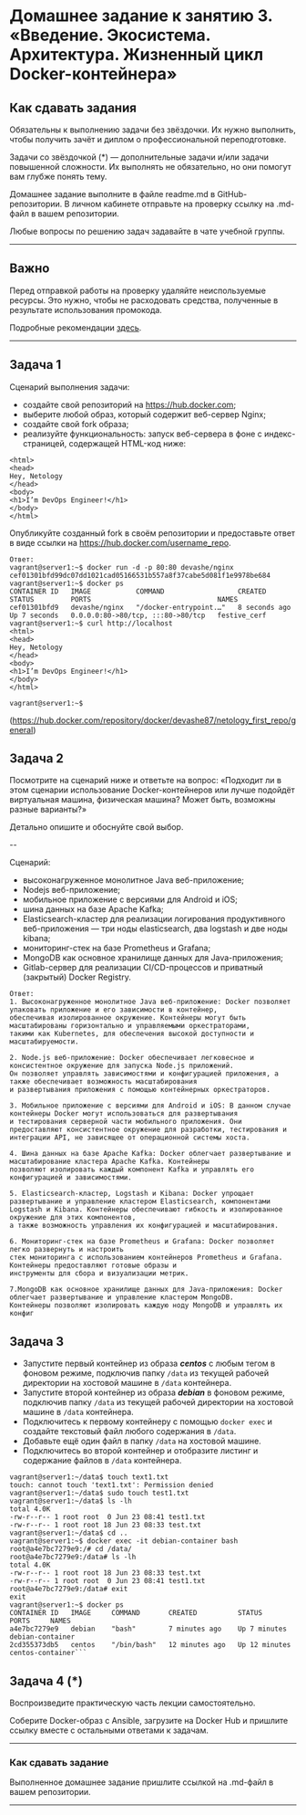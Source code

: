 
# Домашнее задание к занятию 3. «Введение. Экосистема. Архитектура. Жизненный цикл Docker-контейнера»

## Как сдавать задания

Обязательны к выполнению задачи без звёздочки. Их нужно выполнить, чтобы получить зачёт и диплом о профессиональной переподготовке.

Задачи со звёздочкой (*) — дополнительные задачи и/или задачи повышенной сложности. Их выполнять не обязательно, но они помогут вам глубже понять тему.

Домашнее задание выполните в файле readme.md в GitHub-репозитории. В личном кабинете отправьте на проверку ссылку на .md-файл в вашем репозитории.

Любые вопросы по решению задач задавайте в чате учебной группы.

---


## Важно

Перед отправкой работы на проверку удаляйте неиспользуемые ресурсы.
Это нужно, чтобы не расходовать средства, полученные в результате использования промокода.

Подробные рекомендации [здесь](https://github.com/netology-code/virt-homeworks/blob/virt-11/r/README.md).

---

## Задача 1

Сценарий выполнения задачи:

- создайте свой репозиторий на https://hub.docker.com;
- выберите любой образ, который содержит веб-сервер Nginx;
- создайте свой fork образа;
- реализуйте функциональность:
запуск веб-сервера в фоне с индекс-страницей, содержащей HTML-код ниже:
```
<html>
<head>
Hey, Netology
</head>
<body>
<h1>I’m DevOps Engineer!</h1>
</body>
</html>
```

Опубликуйте созданный fork в своём репозитории и предоставьте ответ в виде ссылки на https://hub.docker.com/username_repo.
```
Ответ:
vagrant@server1:~$ docker run -d -p 80:80 devashe/nginx
cef01301bfd99dc07dd1021cad05166531b557a8f37cabe5d081f1e9978be684
vagrant@server1:~$ docker ps
CONTAINER ID   IMAGE           COMMAND                  CREATED         STATUS         PORTS                               NAMES
cef01301bfd9   devashe/nginx   "/docker-entrypoint.…"   8 seconds ago   Up 7 seconds   0.0.0.0:80->80/tcp, :::80->80/tcp   festive_cerf
vagrant@server1:~$ curl http://localhost
<html>
<head>
Hey, Netology
</head>
<body>
<h1>I’m DevOps Engineer!</h1>
</body>
</html>

vagrant@server1:~$ 
```
(https://hub.docker.com/repository/docker/devashe87/netology_first_repo/general)
## Задача 2

Посмотрите на сценарий ниже и ответьте на вопрос:
«Подходит ли в этом сценарии использование Docker-контейнеров или лучше подойдёт виртуальная машина, физическая машина? Может быть, возможны разные варианты?»

Детально опишите и обоснуйте свой выбор.

--

Сценарий:

- высоконагруженное монолитное Java веб-приложение;
- Nodejs веб-приложение;
- мобильное приложение c версиями для Android и iOS;
- шина данных на базе Apache Kafka;
- Elasticsearch-кластер для реализации логирования продуктивного веб-приложения — три ноды elasticsearch, два logstash и две ноды kibana;
- мониторинг-стек на базе Prometheus и Grafana;
- MongoDB как основное хранилище данных для Java-приложения;
- Gitlab-сервер для реализации CI/CD-процессов и приватный (закрытый) Docker Registry.
```
Ответ:
1. Высоконагруженное монолитное Java веб-приложение: Docker позволяет упаковать приложение и его зависимости в контейнер,
обеспечивая изолированное окружение. Контейнеры могут быть масштабированы горизонтально и управляемыми оркестраторами,
такими как Kubernetes, для обеспечения высокой доступности и масштабируемости.

2. Node.js веб-приложение: Docker обеспечивает легковесное и консистентное окружение для запуска Node.js приложений.
Он позволяет управлять зависимостями и конфигурацией приложения, а также обеспечивает возможность масштабирования
и развертывания приложения с помощью контейнерных оркестраторов.

3. Мобильное приложение с версиями для Android и iOS: В данном случае контейнеры Docker могут использоваться для развертывания
и тестирования серверной части мобильного приложения. Они предоставляют консистентное окружение для разработки, тестирования и
интеграции API, не зависящее от операционной системы хоста.

4. Шина данных на базе Apache Kafka: Docker облегчает развертывание и масштабирование кластера Apache Kafka. Контейнеры
позволяют изолировать каждый компонент Kafka и управлять его конфигурацией и зависимостями.

5. Elasticsearch-кластер, Logstash и Kibana: Docker упрощает развертывание и управление кластером Elasticsearch, компонентами
Logstash и Kibana. Контейнеры обеспечивают гибкость и изолированное окружение для этих компонентов,
а также возможность управления их конфигурацией и масштабирования.

6. Мониторинг-стек на базе Prometheus и Grafana: Docker позволяет легко развернуть и настроить
стек мониторинга с использованием контейнеров Prometheus и Grafana. Контейнеры предоставляют готовые образы и
инструменты для сбора и визуализации метрик.

7.MongoDB как основное хранилище данных для Java-приложения: Docker облегчает развертывание и управление кластером MongoDB.
Контейнеры позволяют изолировать каждую ноду MongoDB и управлять их конфиг
```
## Задача 3

- Запустите первый контейнер из образа ***centos*** c любым тегом в фоновом режиме, подключив папку ```/data``` из текущей рабочей директории на хостовой машине в ```/data``` контейнера.
- Запустите второй контейнер из образа ***debian*** в фоновом режиме, подключив папку ```/data``` из текущей рабочей директории на хостовой машине в ```/data``` контейнера.
- Подключитесь к первому контейнеру с помощью ```docker exec``` и создайте текстовый файл любого содержания в ```/data```.
- Добавьте ещё один файл в папку ```/data``` на хостовой машине.
- Подключитесь во второй контейнер и отобразите листинг и содержание файлов в ```/data``` контейнера.
```
vagrant@server1:~/data$ touch text1.txt
touch: cannot touch 'text1.txt': Permission denied
vagrant@server1:~/data$ sudo touch test1.txt
vagrant@server1:~/data$ ls -lh
total 4.0K
-rw-r--r-- 1 root root  0 Jun 23 08:41 test1.txt
-rw-r--r-- 1 root root 18 Jun 23 08:33 test.txt
vagrant@server1:~/data$ cd ..
vagrant@server1:~$ docker exec -it debian-container bash
root@a4e7bc7279e9:/# cd /data/
root@a4e7bc7279e9:/data# ls -lh
total 4.0K
-rw-r--r-- 1 root root 18 Jun 23 08:33 test.txt
-rw-r--r-- 1 root root  0 Jun 23 08:41 test1.txt
root@a4e7bc7279e9:/data# exit   
exit
vagrant@server1:~$ docker ps
CONTAINER ID   IMAGE     COMMAND       CREATED          STATUS          PORTS     NAMES
a4e7bc7279e9   debian    "bash"        7 minutes ago    Up 7 minutes              debian-container
2cd355373db5   centos    "/bin/bash"   12 minutes ago   Up 12 minutes             centos-container```
```
## Задача 4 (*)
Воспроизведите практическую часть лекции самостоятельно.

Соберите Docker-образ с Ansible, загрузите на Docker Hub и пришлите ссылку вместе с остальными ответами к задачам.


---

### Как cдавать задание

Выполненное домашнее задание пришлите ссылкой на .md-файл в вашем репозитории.

---
